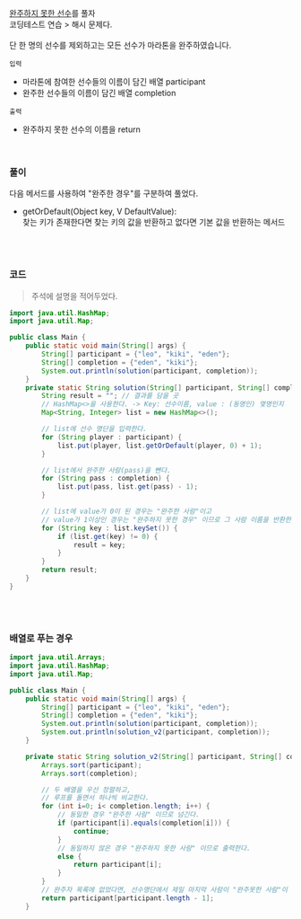 [완주하지 못한 선수](https://school.programmers.co.kr/learn/courses/30/lessons/42576)를 풀자 <br>
코딩테스트 연습 > 해시 문제다. <br><br>
단 한 명의 선수를 제외하고는 모든 선수가 마라톤을 완주하였습니다. <br>

`입력` <br>
+ 마라톤에 참여한 선수들의 이름이 담긴 배열 participant
+  완주한 선수들의 이름이 담긴 배열 completion

`출력` <br>
+ 완주하지 못한 선수의 이름을 return 

<br>

### 풀이 <br>
다음 메서드를 사용하여 "완주한 경우"를 구분하여 풀었다.
+ getOrDefault(Object key, V DefaultValue): <br> 찾는 키가 존재한다면 찾는 키의 값을 반환하고 없다면 기본 값을 반환하는 메서드

<br><br>

### 코드
> 주석에 설명을 적어두었다.

```java
import java.util.HashMap;
import java.util.Map;

public class Main {
    public static void main(String[] args) {
        String[] participant = {"leo", "kiki", "eden"};
        String[] completion = {"eden", "kiki"};
        System.out.println(solution(participant, completion));
    }
    private static String solution(String[] participant, String[] completion) {
        String result = ""; // 결과를 담을 곳
        // HashMap<>을 사용한다. -> Key: 선수이름, value : (동명인) 몇명인지
        Map<String, Integer> list = new HashMap<>();

        // list에 선수 명단을 입력한다.
        for (String player : participant) {
            list.put(player, list.getOrDefault(player, 0) + 1);
        }

        // list에서 완주한 사람(pass)을 뺀다.
        for (String pass : completion) {
            list.put(pass, list.get(pass) - 1);
        }

        // list에 value가 0이 된 경우는 "완주한 사람"이고
        // value가 1이상인 경우는 "완주하지 못한 경우" 이므로 그 사람 이름을 반환한다.
        for (String key : list.keySet()) {
            if (list.get(key) != 0) {
                result = key;
            }
        }
        return result;
    }
}
```

<br><br>

### 배열로 푸는 경우
```java
import java.util.Arrays;
import java.util.HashMap;
import java.util.Map;

public class Main {
    public static void main(String[] args) {
        String[] participant = {"leo", "kiki", "eden"};
        String[] completion = {"eden", "kiki"};
        System.out.println(solution(participant, completion));
        System.out.println(solution_v2(participant, completion));
    }

    private static String solution_v2(String[] participant, String[] completion) {
        Arrays.sort(participant);
        Arrays.sort(completion);

        // 두 배열을 우선 정렬하고,
        // 루프를 돌면서 하나씩 비교한다.
        for (int i=0; i< completion.length; i++) {
            // 동일한 경우 "완주한 사람" 이므로 넘긴다.
            if (participant[i].equals(completion[i])) {
                continue;
            }
            // 동일하지 않은 경우 "완주하지 못한 사람" 이므로 출력한다.
            else {
                return participant[i];
            }
        }
        // 완주자 목록에 없었다면, 선수명단에서 제일 마지막 사람이 "완주못한 사람"이 된다.
        return participant[participant.length - 1];
    }
```

